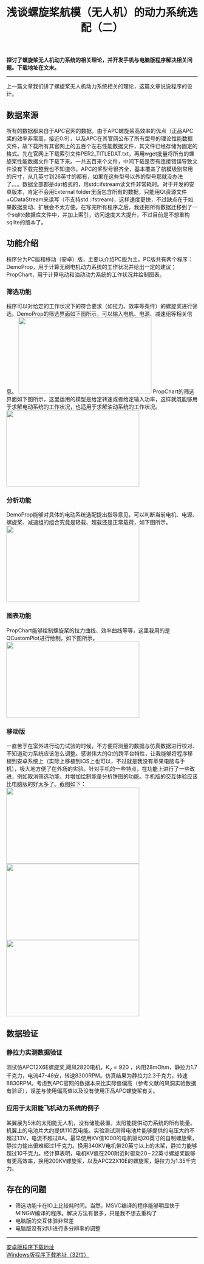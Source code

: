 ﻿---
title: 浅谈螺旋桨航模（无人机）的动力系统选配（二）
categories:
- Programming
tags:
- 无人机 
- 安卓开发 
- Qt 
updated: 2018-03-14 
---
<script type="text/x-mathjax-config">
  		MathJax.Hub.Config({tex2jax: {inlineMath: [['$','$'], ['\\(','\\)']]},
  							TeX: { equationNumbers: {  autoNumber: "AMS"  },
     							   extensions: ["AMSmath.js"]}
  		});
		</script>
 <script type="text/javascript" src="https://cdn.mathjax.org/mathjax/latest/MathJax.js?config=TeX-AMS-MML_HTMLorMML"></script>
**探讨了螺旋桨无人机动力系统的相关理论，并开发手机与电脑版程序解决相关问题。下载地址在文末。**

---
上一篇文章我们讲了螺旋桨无人机动力系统相关的理论，这篇文章说说程序的设计。

## 数据来源
所有的数据都来自于APC官网的数据。由于APC螺旋桨高效率的优点（正品APC桨的效率非常高，接近0.9），以及APC在其官网公布了所有型号的理论性能数据文件，故下载所有其官网上的五百个左右性能数据文件，其文件已经存储为固定的格式。先在官网上下载索引文件PER2_TITLEDAT.txt，再用wget批量将所有的螺旋桨性能数据文件下载下来。一共五百来个文件，中间下载是否有连接错误导致文件没有下载完整我也不知道:sweat:。APC的桨型号很齐全，基本覆盖了航模级别常用的尺寸，从几英寸到26英寸的都有，如果在这些型号以外的型号那就没办法了。。。数据全部都是dat格式的，用std::ifstream读文件非常耗时。对于开发的安卓版本，肯定不会用External folder里面包含所有的数据，只能用Qt资源文件+QDataStream来读写（不支持std::ifstream)，这样速度更快，不过缺点在于如果数据变动、扩展会不太方便。在写完所有程序之后，我还把所有数据迁移到了一个sqlite数据库文件中，并加上索引，访问速度大大提升，不过目前是不想重构sqlite的版本了。

## 功能介绍
程序分为PC版和移动（安卓）版，主要以介绍PC版为主。PC版共有两个程序：DemoProp，用于计算无刷电机动力系统的工作状况并给出一定的建议；PropChart，用于计算电动和油动动力系统的工作状况并绘制图表。
### 筛选功能
程序可以对给定的工作状况下的符合要求（如拉力、效率等条件）的螺旋桨进行筛选。DemoProp的筛选界面如下图所示，可以输入电机、电源、减速组等相关信息。
<img src="{{ site.url }}/assets//blog_images/fig2.png" width="350px" height="200px"/>
PropChart的筛选界面如下图所示，这里运用的模型是给定转速或者给定输入功率，这样就既能够用于求解电动系统的工作状况，也适用于求解油动系统的工作状况。
<img src="{{ site.url }}/assets//blog_images/fig4.png" width="350px" height="200px"/>

### 分析功能
DemoProp能够对具体的电动系统选配提出指导意见，可以判断当前电机、电源、螺旋桨、减速组的组合究竟是轻载、超载还是正常载荷，如下图所示。
<img src="{{ site.url }}/assets//blog_images/fig3.png" width="350px" height="200px"/>

### 图表功能
PropChart能够绘制螺旋桨的拉力曲线、效率曲线等等，这里我用的是QCustomPlot进行绘制，如下图所示。
<img src="{{ site.url }}/assets//blog_images/fig5.png" width="350px" height="200px"/>

### 移动版
一直苦于在室外进行动力试验的时候，不方便将测量的数据与仿真数据进行校对、不知道动力系统应该怎么调整。感谢伟大的Qt的跨平台特性，让我能够将程序移植到安卓系统上（实际上移植到iOS上也可以，不过就是我没有苹果电脑与手机），极大地方便了在外场的实验。针对手机的一些特点，在功能上进行了一些改进，例如取消筛选功能，并增加绘制能量分析饼图的功能。手机版的交互体验应该比电脑版的好太多了。截图如下：
<img src="{{ site.url }}/assets//blog_images/scr2.png" width="350px" height="200px"/>
<img src="{{ site.url }}/assets//blog_images/scr3.png" width="350px" height="200px"/>
<img src="{{ site.url }}/assets//blog_images/scr1.png" width="350px" height="200px"/>
## 数据验证
### 静拉力实测数据验证
测试仿APC12X6E螺旋桨,飓风2820电机，$K_v=920$
，内阻28mOhm，静拉力1.7千克力，电流47-48安，转速8300RPM。仿真结果为静拉力2.3千克力，转速8830RPM。考虑到APC官网的数据本来比实际值偏高（参考文献的风洞实验数据有验证），误差与使用偏高值以及没有使用正品APC螺旋桨有关。
### 应用于太阳能飞机动力系统的例子
某翼展为5米的太阳能无人机，没有储能装置，太阳能提供动力系统的所有能量。机翼上的电池片大约提供110瓦电能。实验测试测得电池片能够提供的电压大约不超过13V，电流不超过8A。最早使用KV值1000的电机驱动20英寸的自制螺旋桨，静拉力输出很难超过1千克力。换用340KV电机带20英寸以上的木桨，静拉力能够超过10千克力。经计算表明，电机KV值在200附近时驱动20$\sim$22英寸螺旋桨能够有更高效率，换用200KV螺旋桨，以及APC22X10E的螺旋桨，静拉力为1.35千克力。
## 存在的问题
* 筛选功能卡在IO上比较耗时间。当然，MSVC编译的程序能够明显快于MINGW编译的程序。解决方法有很多，只是我不想去重构了  
* 电脑版的交互体验非常差
* 电脑版没有对UI进行多分辨率的调整  
  
--- 
[安卓版程序下载地址](https://pan.baidu.com/s/1QaN9CxFEfJz0RHewitcCgg)  
[Windows版程序下载地址（32位）](https://pan.baidu.com/s/1W5DtxZFxC6SmjRxvO9F_tA)